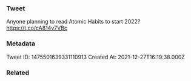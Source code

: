 ### Tweet
Anyone planning to read Atomic Habits to start 2022? https://t.co/cA814v7VBc

### Metadata
Tweet ID: 1475501639331110913
Created At: 2021-12-27T16:19:38.000Z

### Related

